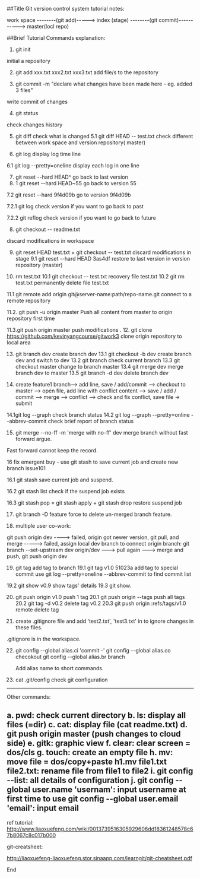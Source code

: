
##Title
Git version control system tutorial notes:

work space --------(git add)-----> index (stage) --------(git commit)-----------> master(locl repo)

##Brief Tutorial
Commands explanation:

1. git init 

initial a repository

2. git add xxx.txt xxx2.txt xxx3.txt
add file/s to the repository

3. git commit -m "declare what changes have been made here - eg. added 3 files"

write commit of  changes

4. git status

check changes history

5. git diff
check what is changed
5.1 git diff HEAD -- test.txt
check different between work space and version repository( master)

6. git log
display log time line

6.1 git log --pretty=oneline
display each log in one line

7. git reset --hard HEAD^
go back to last version
7. 1 git reset --hard HEAD~55
go back to version 55

7.2 git reset --hard 9f4d09b
go to version 9f4d09b

7.2.1 git log
check version if you want to go back to past

7.2.2 git reflog
check version if you want to go back to future

8. git checkout -- readme.txt

discard modifications in workspace

9. git reset HEAD test.txt + git checkout -- test.txt
discard modifications in stage
9.1 git reset --hard HEAD 3as4df
restore to last version in version repository (master)

10. rm test.txt 
10.1 git checkout -- test.txt
recovery file test.txt
10.2 git rm test.txt
permanently delete file test.txt

11.1 git remote add origin git@server-name:path/repo-name.git
connect to a remote repository

11.2. git push -u origin master
Push all content from master to origin repository first time

11.3.git push origin master
push modifications
.
12. git clone https://github.com/kevinyangcourse/gitwork3
clone origin repository to local area

13. git branch dev
create branch dev
13.1 git checkout -b dev
create branch dev and switch to dev
13.2 git branch
check current branch
13.3 git checkout master
change to branch master
13.4 git merge dev
merge branch dev to master
13.5 git branch -d dev
delete branch dev

14. create feature1 branch--> add line, save / add/commit --> checkout to master -->
open file, add line with conflict content --> save / add / commit -->
 merge --> conflict --> check and fix conflict, save file -> submit

14.1git log --graph
check branch status
14.2 git log --graph  --pretty=online --abbrev-commit
check brief report of branch status


15. git merge --no-ff -m 'merge with no-ff' dev
merge branch without fast forward argue.

Fast forward cannot keep the record.

16 fix emergent buy - use git stash to save current job and create new branch issue101

16.1 git stash
save current job and suspend.


16.2 git stash list
check if the suspend job exists

16.3 git stash pop = git stash apply + git stash drop
restore suspend job


17. git branch -D feature
force to delete un-merged branch feature.

18. multiple user co-work:

git push origin dev  ---->  failed, origin got newer version, git pull, and merge 
-----> failed,  assign local dev branch to connect origin branch: git branch --set-upstream dev origin/dev
 ---> pull again ---> merge and push, git push origin dev
 
 19. git tag
 add tag to branch
 19.1 git tag v1.0 51023a
 add tag to special commit
 use git log --pretty=oneline --abbrev-commit to find commit list
 
 19.2 git show v0.9
 show tags' details
 19.3 git show.
 
 20. git push origin v1.0
 push 1 tag
 20.1 git push origin --tags
 push all tags
 20.2 git tag -d v0.2
 delete tag v0.2
 20.3 git push origin :refs/tags/v1.0
 remote delete tag


 21. create .gitignore file and add 'test2.txt', 'test3.txt' in to ignore changes in these files.

.gitignore is in the workspace.


 22. git config --global alias.ci 'commit -'
     git config --global alias.co checokout
     git config --global alias.br branch

     Add alias name to short commands.

23. cat .git/config
check git configuration

----------------------------------------------------
Other commands:

a. pwd: check current directory 
b. ls: display all files (=dir)
c. cat: display file (cat readme.txt)
d. git push origin master (push changes to cloud side)
e. gitk: graphic view
f. clear: clear screen = dos/cls
g. touch: create an empty file
h. mv: move file = dos/copy+paste
h1.mv file1.txt file2.txt: rename file from file1 to file2
i. git config --list: all details of configuration
j. git config --global user.name 'usernam': input username at first time to use
   git config --global user.email 'email': input email 
----------------------------------------------
ref
tutorial: 
http://www.liaoxuefeng.com/wiki/0013739516305929606dd18361248578c67b8067c8c017b000

git-creatsheet:

http://liaoxuefeng-liaoxuefeng.stor.sinaapp.com/learngit/git-cheatsheet.pdf

End
